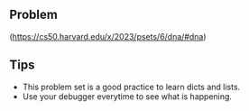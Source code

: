 ## Problem
(https://cs50.harvard.edu/x/2023/psets/6/dna/#dna)

## Tips
* This problem set is a good practice to learn dicts and lists.
* Use your debugger everytime to see what is happening.

